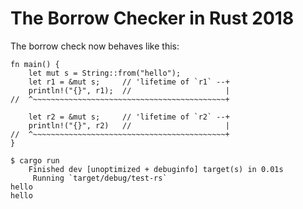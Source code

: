 # The Borrow Checker in Rust 2018

The borrow check now behaves like this:

```rust,ignore
fn main() {
    let mut s = String::from("hello");
    let r1 = &mut s;     // 'lifetime of `r1` --+
    println!("{}", r1);  //                     |
//  ^~~~~~~~~~~~~~~~~~~~~~~~~~~~~~~~~~~~~~~~~~~~+

    let r2 = &mut s;     // 'lifetime of `r2` --+
    println!("{}", r2)   //                     |
//  ^~~~~~~~~~~~~~~~~~~~~~~~~~~~~~~~~~~~~~~~~~~~+
}
```

```plaintext
$ cargo run
    Finished dev [unoptimized + debuginfo] target(s) in 0.01s
     Running `target/debug/test-rs`
hello
hello
```

